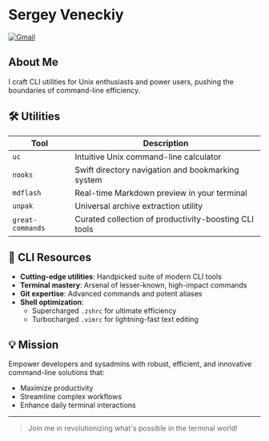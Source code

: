 # Sergey Veneckiy

[![Gmail](https://img.shields.io/badge/Gmail-Email%20Me-red?logo=gmail)](mailto:s.venetsky@gmail.com)

## About Me

I craft CLI utilities for Unix enthusiasts and power users, pushing the boundaries of command-line efficiency.

## 🛠️ Utilities

| Tool | Description |
|------|-------------|
| `uc` | Intuitive Unix command-line calculator |
| `nooks` | Swift directory navigation and bookmarking system |
| `mdflash` | Real-time Markdown preview in your terminal |
| `unpak` | Universal archive extraction utility |
| `great-commands` | Curated collection of productivity-boosting CLI tools |

## 🔧 CLI Resources

- **Cutting-edge utilities**: Handpicked suite of modern CLI tools
- **Terminal mastery**: Arsenal of lesser-known, high-impact commands
- **Git expertise**: Advanced commands and potent aliases
- **Shell optimization**: 
  - Supercharged `.zshrc` for ultimate efficiency
  - Turbocharged `.vimrc` for lightning-fast text editing

## 💡 Mission

Empower developers and sysadmins with robust, efficient, and innovative command-line solutions that:

- Maximize productivity
- Streamline complex workflows
- Enhance daily terminal interactions

---

> Join me in revolutionizing what's possible in the terminal world!
